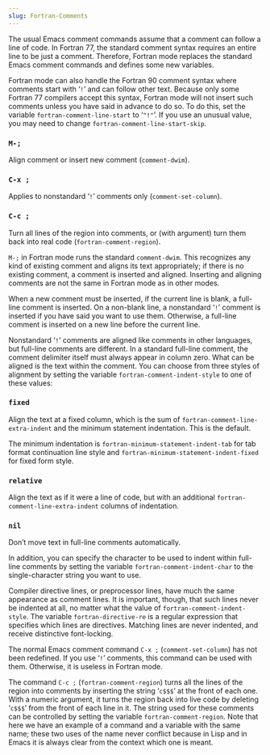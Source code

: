 ```yaml
---
slug: Fortran-Comments
---
```


The usual Emacs comment commands assume that a comment can follow a line of code. In Fortran 77, the standard comment syntax requires an entire line to be just a comment. Therefore, Fortran mode replaces the standard Emacs comment commands and defines some new variables.

Fortran mode can also handle the Fortran 90 comment syntax where comments start with ‘`!`’ and can follow other text. Because only some Fortran 77 compilers accept this syntax, Fortran mode will not insert such comments unless you have said in advance to do so. To do this, set the variable `fortran-comment-line-start` to ‘`"!"`’. If you use an unusual value, you may need to change `fortran-comment-line-start-skip`.

### `M-;`

Align comment or insert new comment (`comment-dwim`).

### `C-x ;`

Applies to nonstandard ‘`!`’ comments only (`comment-set-column`).

### `C-c ;`

Turn all lines of the region into comments, or (with argument) turn them back into real code (`fortran-comment-region`).

`M-;` in Fortran mode runs the standard `comment-dwim`. This recognizes any kind of existing comment and aligns its text appropriately; if there is no existing comment, a comment is inserted and aligned. Inserting and aligning comments are not the same in Fortran mode as in other modes.

When a new comment must be inserted, if the current line is blank, a full-line comment is inserted. On a non-blank line, a nonstandard ‘`!`’ comment is inserted if you have said you want to use them. Otherwise, a full-line comment is inserted on a new line before the current line.

Nonstandard ‘`!`’ comments are aligned like comments in other languages, but full-line comments are different. In a standard full-line comment, the comment delimiter itself must always appear in column zero. What can be aligned is the text within the comment. You can choose from three styles of alignment by setting the variable `fortran-comment-indent-style` to one of these values:

### `fixed`

Align the text at a fixed column, which is the sum of `fortran-comment-line-extra-indent` and the minimum statement indentation. This is the default.

The minimum indentation is `fortran-minimum-statement-indent-tab` for tab format continuation line style and `fortran-minimum-statement-indent-fixed` for fixed form style.

### `relative`

Align the text as if it were a line of code, but with an additional `fortran-comment-line-extra-indent` columns of indentation.

### `nil`

Don’t move text in full-line comments automatically.

In addition, you can specify the character to be used to indent within full-line comments by setting the variable `fortran-comment-indent-char` to the single-character string you want to use.

Compiler directive lines, or preprocessor lines, have much the same appearance as comment lines. It is important, though, that such lines never be indented at all, no matter what the value of `fortran-comment-indent-style`. The variable `fortran-directive-re` is a regular expression that specifies which lines are directives. Matching lines are never indented, and receive distinctive font-locking.

The normal Emacs comment command `C-x ;` (`comment-set-column`) has not been redefined. If you use ‘`!`’ comments, this command can be used with them. Otherwise, it is useless in Fortran mode.

The command `C-c ;` (`fortran-comment-region`) turns all the lines of the region into comments by inserting the string ‘`c$$$`’ at the front of each one. With a numeric argument, it turns the region back into live code by deleting ‘`c$$$`’ from the front of each line in it. The string used for these comments can be controlled by setting the variable `fortran-comment-region`. Note that here we have an example of a command and a variable with the same name; these two uses of the name never conflict because in Lisp and in Emacs it is always clear from the context which one is meant.
